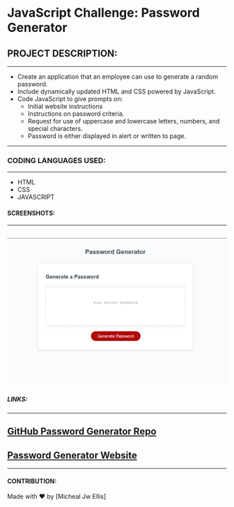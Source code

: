 # JavaScript Challenge: Password Generator

## PROJECT DESCRIPTION:

---

- Create an application that an employee can use to generate a random password.
- Include dynamically updated HTML and CSS powered by JavaScript.
- Code JavaScript to give prompts on: 
    - Initial website instructions
    - Instructions on password criteria.
    - Request for use of uppercase and lowercase letters, numbers, and special characters.
    - Password is either displayed in alert or written to page. 

---

### CODING LANGUAGES USED: 

---

* HTML
* CSS
* JAVASCRIPT

#### SCREENSHOTS: 

---

## ![Password Generator](./assets/images/screenshot.png)

##### LINKS: 

---

## [GitHub Password Generator Repo](https://github.com/MichealJWEllis/Password-Generator)

## [Password Generator Website](https://michealjwellis.github.io/Password-Generator/)



---

#### CONTRIBUTION:

Made with ❤️ by [Micheal Jw Ellis]


